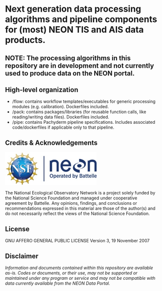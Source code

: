 #	Next generation data processing algorithms and pipeline components for (most) NEON TIS and AIS data products.

##  NOTE: The processing algorithms in this repository are in development and not currently used to produce data on the NEON portal. 

##  High-level organization

- /flow: contains workflow templates/executables for generic processing modules (e.g. calibration). Dockerfiles included.
- /pack: contains packages/libraries (for reusable function calls, like reading/writing data files). Dockerfiles included. 
- /pipe: contains Pachyderm pipeline specifications. Includes associated code/dockerfiles if applicable only to that pipeline. 


## Credits & Acknowledgements


<!-- HTML tags to produce image, resize, add hyperlink. -->
<!-- ONLY WORKS WITH HTML or GITHUB documents -->
<a href="http://www.neonscience.org/">
<img src="logo.jpg" width="300px" />
</a>

<!-- Acknowledgements text -->
The National Ecological Observatory Network is a project solely funded by the National Science Foundation and managed under cooperative agreement by Battelle. Any opinions, findings, and conclusions or recommendations expressed in this material are those of the author(s) and do not necessarily reflect the views of the National Science Foundation.


<!-- ****** License ****** -->
## License
GNU AFFERO GENERAL PUBLIC LICENSE Version 3, 19 November 2007



<!-- ****** Disclaimer ****** -->
## Disclaimer
*Information and documents contained within this repository are available as-is. Codes or documents, or their use, may not be supported or maintained under any program or service and may not be compatible with data currently available from the NEON Data Portal.*
